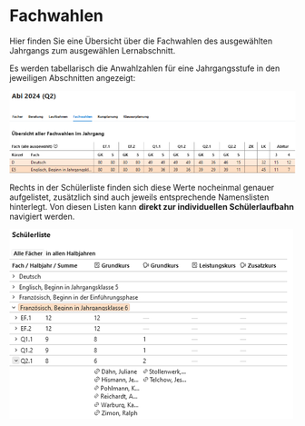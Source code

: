 # Fachwahlen

Hier finden Sie eine Übersicht über die Fachwahlen des ausgewählten Jahrgangs zum ausgewählen Lernabschnitt. 

Es werden tabellarisch die Anwahlzahlen für eine Jahrgangsstufe in den jeweiligen Abschnitten angezeigt:

![Anwahlzahlen](./graphics/SVWS_Oberstufe_Fachwahlen_1.png)

Rechts in der Schülerliste finden sich diese Werte nocheinmal genauer aufgelistet, zusätzlich sind auch jeweils entsprechende Namenslisten hinterlegt.
Von diesen Listen kann **direkt zur individuellen Schülerlaufbahn** navigiert werden.

![Schuelerliste](./graphics/SVWS_Oberstufe_Fachwahlen_2.png)